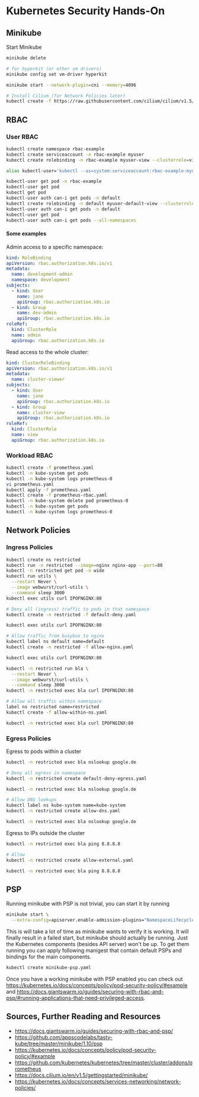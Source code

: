 # Kubernetes Security Hands-On

## Minikube

Start Minikube

```bash
minikube delete

# for hyperkit (or other vm drivers)
minikube config set vm-driver hyperkit

minikube start --network-plugin=cni --memory=4096

# Install Cilium (for Network Policies later)
kubectl create -f https://raw.githubusercontent.com/cilium/cilium/v1.5/examples/kubernetes/1.14/cilium-minikube.yaml
```

## RBAC

### User RBAC

```bash
kubectl create namespace rbac-example
kubectl create serviceaccount -n rbac-example myuser
kubectl create rolebinding -n rbac-example myuser-view --clusterrole=view --serviceaccount=rbac-example:myuser

alias kubectl-user='kubectl --as=system:serviceaccount:rbac-example:myuser'

kubectl-user get pod -n rbac-example
kubectl-user get pod
kubectl get pod
kubectl-user auth can-i get pods -n default
kubectl create rolebinding -n default myuser-default-view --clusterrole=view --serviceaccount=rbac-example:myuser
kubectl-user auth can-i get pods -n default
kubectl-user get pod
kubectl-user auth can-i get pods --all-namespaces
```

#### Some examples

Admin access to a specific namespace:

```YAML
kind: RoleBinding
apiVersion: rbac.authorization.k8s.io/v1
metadata:
  name: development-admin
  namespace: development
subjects:
  - kind: User
    name: jane
    apiGroup: rbac.authorization.k8s.io
  - kind: Group
    name: dev-admin
    apiGroup: rbac.authorization.k8s.io  
roleRef:
  kind: ClusterRole
  name: admin
  apiGroup: rbac.authorization.k8s.io
```

Read access to the whole cluster:

```YAML
kind: ClusterRoleBinding
apiVersion: rbac.authorization.k8s.io/v1
metadata:
  name: cluster-viewer
subjects:
  - kind: User
    name: jane
    apiGroup: rbac.authorization.k8s.io
  - kind: Group
    name: cluster-view
    apiGroup: rbac.authorization.k8s.io  
roleRef:
  kind: ClusterRole
  name: view
  apiGroup: rbac.authorization.k8s.io
```

### Workload RBAC

```bash
kubectl create -f prometheus.yaml
kubectl -n kube-system get pods
kubectl -n kube-system logs prometheus-0
vi prometheus.yaml
kubectl apply -f prometheus.yaml
kubectl create -f prometheus-rbac.yaml
kubectl -n kube-system delete pod prometheus-0
kubectl -n kube-system get pods
kubectl -n kube-system logs prometheus-0
```

## Network Policies

### Ingress Policies

```bash
kubectl create ns restricted
kubectl run -n restricted --image=nginx nginx-app --port=80
kubectl -n restricted get pod -o wide
kubectl run utils \
  --restart Never \
  --image webwurst/curl-utils \
  --command sleep 3000
kubectl exec utils curl IPOFNGINX:80

# Deny all (ingress) traffic to pods in that namespace
kubectl create -n restricted -f default-deny.yaml

kubectl exec utils curl IPOFNGINX:80

# Allow traffic from busybox to nginx
kubectl label ns default name=default
kubectl create -n restricted -f allow-nginx.yaml

kubectl exec utils curl IPOFNGINX:80

kubectl -n restricted run bla \
  --restart Never \
  --image webwurst/curl-utils \
  --command sleep 3000
kubectl -n restricted exec bla curl IPOFNGINX:80

# Allow all traffic within namespace
label ns restricted name=restricted
kubectl create -f allow-within-ns.yaml

kubectl -n restricted exec bla curl IPOFNGINX:80
```

### Egress Policies

Egress to pods within a cluster

```bash
kubectl -n restricted exec bla nslookup google.de

# Deny all egress in namespace
kubectl -n restricted create default-deny-egress.yaml

kubectl -n restricted exec bla nslookup google.de

# Allow DNS lookups
kubectl label ns kube-system name=kube-system
kubectl -n restricted create allow-dns.yaml

kubectl -n restricted exec bla nslookup google.de
```

Egress to IPs outside the cluster

```bash
kubectl -n restricted exec bla ping 8.8.8.8

# Allow
kubectl -n restricted create allow-external.yaml

kubectl -n restricted exec bla ping 8.8.8.8
```

## PSP

Running minikube with PSP is not trivial, you can start it by running

```bash
minikube start \
  --extra-config=apiserver.enable-admission-plugins="NamespaceLifecycle,LimitRanger,ServiceAccount,DefaultStorageClass,DefaultTolerationSeconds,NodeRestriction,PodSecurityPolicy,MutatingAdmissionWebhook,ValidatingAdmissionWebhook,ResourceQuota"
```

This is will take a lot of time as minikube wants to verify it is working. 
It will finally result in a failed start, but minikube should actually be running. 
Just the Kubernetes components (besides API server) won't be up. 
To get them running you can apply following manigest that contain default PSPs and 
bindings for the main components.

```bash
kubectl create minikube-psp.yaml
```

Once you have a working minikube with PSP enabled you can check out https://kubernetes.io/docs/concepts/policy/pod-security-policy/#example and https://docs.giantswarm.io/guides/securing-with-rbac-and-psp/#running-applications-that-need-privileged-access.

## Sources, Further Reading and Resources

- https://docs.giantswarm.io/guides/securing-with-rbac-and-psp/
- https://github.com/appscodelabs/tasty-kube/tree/master/minikube/1.10/psp
- https://kubernetes.io/docs/concepts/policy/pod-security-policy/#example
- https://github.com/kubernetes/kubernetes/tree/master/cluster/addons/prometheus
- https://docs.cilium.io/en/v1.5/gettingstarted/minikube/
- https://kubernetes.io/docs/concepts/services-networking/network-policies/